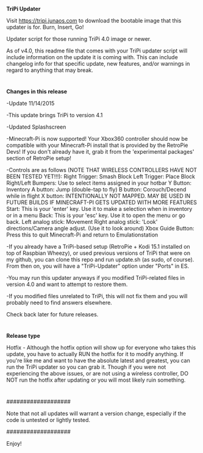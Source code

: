 **TriPi Updater**

Visit https://tripi.junaos.com to download the bootable image that this updater is for. Burn, Insert, Go!

Updater script for those running TriPi 4.0 image or newer.

As of v4.0, this readme file that comes with your TriPi updater script will include information on the update it is coming with.
This can include changelog info for that specific update, new features, and/or warnings in regard to anything that may break.

#

**Changes in this release**

-Update 11/14/2015

-This update brings TriPi to version 4.1

-Updated Splashscreen

-Minecraft-Pi is now supported! Your Xbox360 controller should now be compatible with your Minecraft-Pi install that is provided by the RetroPie Devs! If you don't already have it, grab it from the 'experimental packages' section of RetroPie setup!

-Controls are as follows (NOTE THAT WIRELESS CONTROLLERS HAVE NOT BEEN TESTED YET!!!): 
Right Trigger: Smash Block
Left Trigger: Place Block
Right/Left Bumpers: Use to select items assigned in your hotbar
Y Button: Inventory
A button: Jump (double-tap to fly)
B button: Corouch/Decend while in flight
X button: INTENTIONALLY NOT MAPPED. MAY BE USED IN FUTURE BUILDS IF MINECRAFT-PI GETS UPDATED WITH MORE FEATURES
Start: This is your 'enter' key. Use it to make a selection when in inventory or in a menu
Back: This is your 'esc' key. Use it to open the menu or go back.
Left analog stick: Movement
Right analog stick: 'Look' directions/Camera angle adjust. (Use it to look around)
Xbox Guide Button: Press this to quit Minecraft-Pi and return to Emulationstation


-If you already have a TriPi-based setup (RetroPie + Kodi 15.1 installed on top of Raspbian Wheezy), or used previous versions of TriPi that were on my github, you can clone this repo and run update.sh (as sudo, of course). From then on, you will have a "TriPi-Updater" option under "Ports" in ES.

-You may run this updater anyways if you modified TriPi-related files in version 4.0 and want to attempt to restore them.

-If you modified files unrelated to TriPi, this will not fix them and you will probably need to find answers elsewhere.

Check back later for future releases.

#

#

**Release type**

Hotfix - Although the hotfix option will show up for everyone who takes this update, you have to actually RUN the hotfix for it to modify anything. If you're like me and want to have the absolute latest and greatest, you can run the TriPi updater so you can grab it. Though if you were not experiencing the above issues, or are not using a wireless controller, DO NOT run the hotfix after updating or you will most likely ruin something.

#

#

###################

Note that not all updates will warrant a version change, especially if the code is untested or lightly tested.

###################

Enjoy!
